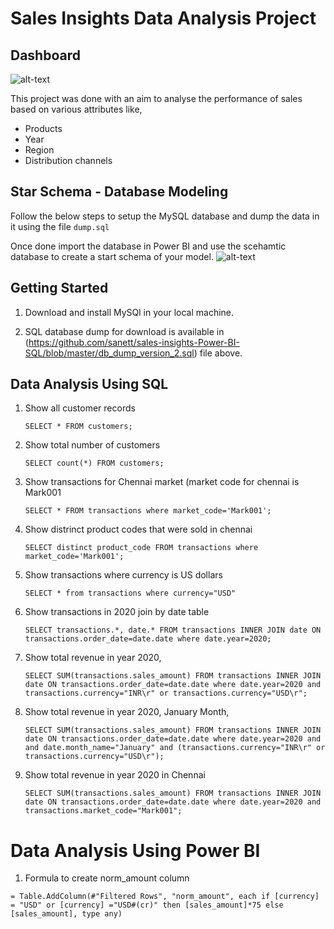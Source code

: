 # Sales Insights Data Analysis Project

## Dashboard
![alt-text](https://github.com/sanett/sales-insights-Power-BI-SQL/blob/master/Dashboard.gif)

This project was done with an aim to analyse the performance of sales based on various attributes like,
* Products
* Year
* Region
* Distribution channels

## Star Schema - Database Modeling
Follow the below steps to setup the MySQL database and dump the data in it using the file `dump.sql`

Once done import the database in Power BI and use the scehamtic database to create a start schema of your model.
![alt-text](https://github.com/sanett/sales-insights-Power-BI-SQL/blob/master/DataModelling.gif)

## Getting Started

1. Download and install MySQl in your local machine.

1. SQL database dump for download is available in (https://github.com/sanett/sales-insights-Power-BI-SQL/blob/master/db_dump_version_2.sql) file above.

## Data Analysis Using SQL

1. Show all customer records

    `SELECT * FROM customers;`

1. Show total number of customers

    `SELECT count(*) FROM customers;`

1. Show transactions for Chennai market (market code for chennai is Mark001

    `SELECT * FROM transactions where market_code='Mark001';`

1. Show distrinct product codes that were sold in chennai

    `SELECT distinct product_code FROM transactions where market_code='Mark001';`

1. Show transactions where currency is US dollars

    `SELECT * from transactions where currency="USD"`

1. Show transactions in 2020 join by date table

    `SELECT transactions.*, date.* FROM transactions INNER JOIN date ON transactions.order_date=date.date where date.year=2020;`

1. Show total revenue in year 2020,

    `SELECT SUM(transactions.sales_amount) FROM transactions INNER JOIN date ON transactions.order_date=date.date where date.year=2020 and transactions.currency="INR\r" or transactions.currency="USD\r";`
	
1. Show total revenue in year 2020, January Month,

    `SELECT SUM(transactions.sales_amount) FROM transactions INNER JOIN date ON transactions.order_date=date.date where date.year=2020 and and date.month_name="January" and (transactions.currency="INR\r" or transactions.currency="USD\r");`

1. Show total revenue in year 2020 in Chennai

    `SELECT SUM(transactions.sales_amount) FROM transactions INNER JOIN date ON transactions.order_date=date.date where date.year=2020
and transactions.market_code="Mark001";`


Data Analysis Using Power BI
============================

1. Formula to create norm_amount column

`= Table.AddColumn(#"Filtered Rows", "norm_amount", each if [currency] = "USD" or [currency] ="USD#(cr)" then [sales_amount]*75 else [sales_amount], type any)`



